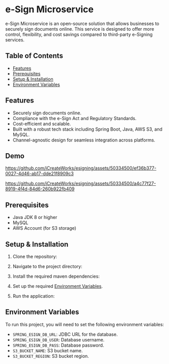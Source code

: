 # e-Sign Microservice

e-Sign Microservice is an open-source solution that allows businesses to securely sign documents online. This service is designed to offer more control, flexibility, and cost savings compared to third-party e-Signing services.

## Table of Contents

- [Features](#features)
- [Prerequisites](#prerequisites)
- [Setup & Installation](#setup--installation)
- [Environment Variables](#environment-variables)


## Features

- Securely sign documents online.
- Compliance with the e-Sign Act and Regulatory Standards.
- Cost-efficient and scalable.
- Built with a robust tech stack including Spring Boot, Java, AWS S3, and MySQL.
- Channel-agnostic design for seamless integration across platforms.

## Demo
https://github.com/iCreateWorks/esigning/assets/50334500/ef36b377-0027-4d46-ab17-dde21f8909c3

https://github.com/iCreateWorks/esigning/assets/50334500/a4c77f27-8919-4f4d-84d6-260b922fb409

## Prerequisites

- Java JDK 8 or higher
- MySQL
- AWS Account (for S3 storage)

## Setup & Installation

1. Clone the repository:

2. Navigate to the project directory:
 
3. Install the required maven dependencies:
   
4. Set up the required [Environment Variables](#environment-variables).

5. Run the application:
   
## Environment Variables

To run this project, you will need to set the following environment variables:

- `SPRING_ESIGN_DB_URL`: JDBC URL for the database.
- `SPRING_ESIGN_DB_USER`: Database username.
- `SPRING_ESIGN_DB_PASS`: Database password.
- `S3_BUCKET_NAME`: S3 bucket name.
- `S3_BUCKET_REGION`: S3 bucket region.

